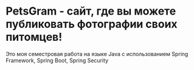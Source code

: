 # PetsGram - сайт, где вы можете публиковать фотографии своих питомцев!

Это моя семестровая работа на языке Java с использованием Spring Framework, Spring Boot, Spring Security

